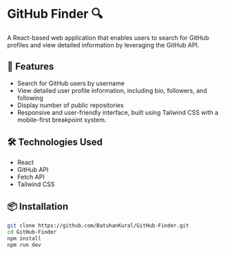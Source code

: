 # GitHub Finder 🔍

A React-based web application that enables users to search for GitHub profiles and view detailed information by leveraging the GitHub API.

## 🚀 Features

- Search for GitHub users by username
- View detailed user profile information, including bio, followers, and following
- Display number of public repositories
- Responsive and user-friendly interface, built using Tailwind CSS with a mobile-first breakpoint system.
  
## 🛠️ Technologies Used

- React
- GitHub API
- Fetch API
- Tailwind CSS

## 📦 Installation

```bash
git clone https://github.com/BatuhanKural/GitHub-Finder.git
cd GitHub-Finder
npm install
npm run dev
